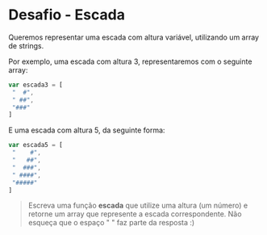 # Desafio - Escada

Queremos representar uma escada com altura variável, utilizando um array de strings.

Por exemplo, uma escada com altura 3, representaremos com o seguinte array:

```javascript
var escada3 = [
 "  #",
 " ##",
 "###"
]
```

E uma escada com altura 5, da seguinte forma:

```javascript
var escada5 = [
 "    #",
 "   ##",
 "  ###",
 " ####",
 "#####"
]
```

> Escreva uma função **escada** que utilize uma altura (um número) e retorne um array que represente a escada correspondente. Não esqueça que o espaço " " faz parte da resposta :)
